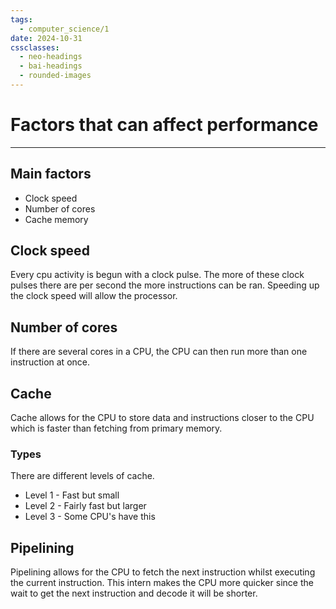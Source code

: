 ```yaml
---
tags:
  - computer_science/1
date: 2024-10-31
cssclasses:
  - neo-headings
  - bai-headings
  - rounded-images
---
```

# Factors that can affect performance

***
## Main factors
- Clock speed
- Number of cores
- Cache memory

## Clock speed
Every cpu activity is begun with a clock pulse. The more of these clock pulses there are per second the more instructions can be ran. Speeding up the clock speed will allow the processor.
## Number of cores
If there are several cores in a CPU, the CPU can then run more than one instruction at once. 
## Cache
Cache allows for the CPU to store data and instructions closer to the CPU which is faster than fetching from primary memory.
### Types
There are different levels of cache. 
- Level 1 - Fast but small 
- Level 2 - Fairly fast but larger
- Level 3 - Some CPU's have this
## Pipelining
Pipelining allows for the CPU to fetch the next instruction whilst executing the current instruction. This intern makes the CPU more quicker since the wait to get the next instruction and decode it will be shorter.